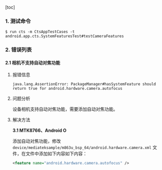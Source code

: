 [toc]

### 1. 测试命令

```shell
$ run cts -m CtsAppTestCases -t android.app.cts.SystemFeaturesTest#testCameraFeatures
```

### 2. 错误列表

#### 2.1 相机不支持自动对焦功能

1. 报错信息

   ```
   java.lang.AssertionError: PackageManager#hasSystemFeature should return true for android.hardware.camera.autofocus
   ```

2. 问题分析

   设备相机支持自动对焦功能，需要添加自动对焦功能。

3. 解决方法

   **3.1 MTK8766、Android O**

   添加自动对焦功能，修改 `device/mediateksample/m863u_bsp_64/android.hardware.camera.xml` 文件，在文件中添加如下内容如下内容：

   ```xml
   <feature name="android.hardware.camera.autofocus" />
   ```

   
